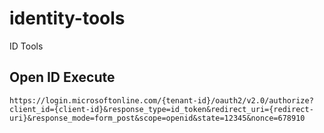 # identity-tools
ID Tools

## Open ID Execute

```
https://login.microsoftonline.com/{tenant-id}/oauth2/v2.0/authorize?client_id={client-id}&response_type=id_token&redirect_uri={redirect-uri}&response_mode=form_post&scope=openid&state=12345&nonce=678910
```
